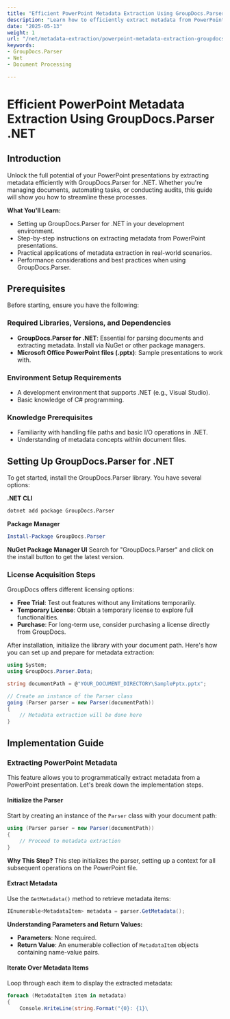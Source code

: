 ```yaml
---
title: "Efficient PowerPoint Metadata Extraction Using GroupDocs.Parser .NET"
description: "Learn how to efficiently extract metadata from PowerPoint presentations using GroupDocs.Parser for .NET. This guide covers setup, code examples, and practical applications."
date: "2025-05-13"
weight: 1
url: "/net/metadata-extraction/powerpoint-metadata-extraction-groupdocs-parser-net/"
keywords:
- GroupDocs.Parser
- Net
- Document Processing

---
```



# Efficient PowerPoint Metadata Extraction Using GroupDocs.Parser .NET

## Introduction

Unlock the full potential of your PowerPoint presentations by extracting metadata efficiently with GroupDocs.Parser for .NET. Whether you're managing documents, automating tasks, or conducting audits, this guide will show you how to streamline these processes.

**What You'll Learn:**
- Setting up GroupDocs.Parser for .NET in your development environment.
- Step-by-step instructions on extracting metadata from PowerPoint presentations.
- Practical applications of metadata extraction in real-world scenarios.
- Performance considerations and best practices when using GroupDocs.Parser.

## Prerequisites

Before starting, ensure you have the following:

### Required Libraries, Versions, and Dependencies
- **GroupDocs.Parser for .NET**: Essential for parsing documents and extracting metadata. Install via NuGet or other package managers.
- **Microsoft Office PowerPoint files (.pptx)**: Sample presentations to work with.

### Environment Setup Requirements
- A development environment that supports .NET (e.g., Visual Studio).
- Basic knowledge of C# programming.

### Knowledge Prerequisites
- Familiarity with handling file paths and basic I/O operations in .NET.
- Understanding of metadata concepts within document files.

## Setting Up GroupDocs.Parser for .NET

To get started, install the GroupDocs.Parser library. You have several options:

**.NET CLI**
```bash
dotnet add package GroupDocs.Parser
```

**Package Manager**
```powershell
Install-Package GroupDocs.Parser
```

**NuGet Package Manager UI**
Search for "GroupDocs.Parser" and click on the install button to get the latest version.

### License Acquisition Steps

GroupDocs offers different licensing options:
- **Free Trial**: Test out features without any limitations temporarily.
- **Temporary License**: Obtain a temporary license to explore full functionalities.
- **Purchase**: For long-term use, consider purchasing a license directly from GroupDocs.

After installation, initialize the library with your document path. Here's how you can set up and prepare for metadata extraction:

```csharp
using System;
using GroupDocs.Parser.Data;

string documentPath = @"YOUR_DOCUMENT_DIRECTORY\SamplePptx.pptx";

// Create an instance of the Parser class
going (Parser parser = new Parser(documentPath))
{
    // Metadata extraction will be done here
}
```

## Implementation Guide

### Extracting PowerPoint Metadata

This feature allows you to programmatically extract metadata from a PowerPoint presentation. Let's break down the implementation steps.

#### Initialize the Parser
Start by creating an instance of the `Parser` class with your document path:

```csharp
using (Parser parser = new Parser(documentPath))
{
    // Proceed to metadata extraction
}
```

**Why This Step?**
This step initializes the parser, setting up a context for all subsequent operations on the PowerPoint file.

#### Extract Metadata
Use the `GetMetadata()` method to retrieve metadata items:

```csharp
IEnumerable<MetadataItem> metadata = parser.GetMetadata();
```

**Understanding Parameters and Return Values:**
- **Parameters**: None required.
- **Return Value**: An enumerable collection of `MetadataItem` objects containing name-value pairs.

#### Iterate Over Metadata Items
Loop through each item to display the extracted metadata:

```csharp
foreach (MetadataItem item in metadata)
{
    Console.WriteLine(string.Format("{0}: {1}\

